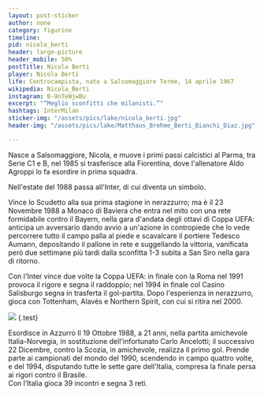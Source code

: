 ```yaml
---
layout: post-sticker
author: none
category: figurine
timeline: 
pid: nicola_berti
header: large-picture
header_mobile: 50%
postTitle: Nicola Berti
player: Nicola Berti
life: Centrocampista, nato a Salsomaggiore Terme, 14 aprile 1967
wikipedia: Nicola_Berti
instagram: B-9nTeWjwBu
excerpt: "“Meglio sconfitti che milanisti.”"
hashtags: InterMilan
sticker-img: "/assets/pics/lake/nicola_berti.jpg"
header-img: "/assets/pics/lake/Matthaus_Brehme_Berti_Bianchi_Diaz.jpg"

---
```

Nasce a Salsomaggiore, Nicola, e muove i primi passi calcistici al Parma, tra Serie C1 e B, nel 1985 si trasferisce alla Fiorentina, dove l'allenatore Aldo Agroppi lo fa esordire in prima squadra.

Nell'estate del 1988 passa all'Inter, di cui diventa un simbolo.

Vince lo Scudetto alla sua prima stagione in nerazzurro; ma è il 23 Novembre 1988 a Monaco di Baviera che entra nel mito con una rete formidabile contro il Bayern, nella gara d'andata degli ottavi di Coppa UEFA: anticipa un avversario dando avvio a un'azione in contropiede che lo vede percorrere tutto il campo palla al piede e scavalcare il portiere Tedesco Aumann, depositando il pallone in rete e suggellando la vittoria, vanificata però due settimane più tardi dalla sconfitta 1-3 subita a San Siro nella gara di ritorno.

Con l'Inter vince due volte la Coppa UEFA: in finale con la Roma nel 1991 provoca il rigore e segna il raddoppio; nel 1994 in finale col Casino Salisburgo segna in trasferta il gol-partita. Dopo l'esperienza in nerazzurro, gioca con Tottenham, Alavés e Northern Spirit, con cui si ritira nel 2000.

![](https://upload.wikimedia.org/wikipedia/it/8/89/Nicola_berti.jpg) {.test}

Esordisce in Azzurro Il 19 Ottobre 1988, a 21 anni, nella partita amichevole Italia-Norvegia, in sostituzione dell'infortunato Carlo Ancelotti; il successivo 22 Dicembre, contro la Scozia, in amichevole, realizza il primo gol. Prende parte ai campionati del mondo del 1990, scendendo in campo quattro volte, e del 1994, disputando tutte le sette gare dell'Italia, compresa la finale persa ai rigori contro il Brasile.  
Con l’Italia gioca 39 incontri e segna 3 reti.